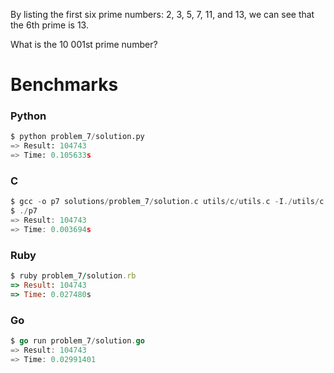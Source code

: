By listing the first six prime numbers: 2, 3, 5, 7, 11, and 13, we can see that the 6th prime is 13.

What is the 10 001st prime number?


# Benchmarks

### Python
```python
$ python problem_7/solution.py
=> Result: 104743
=> Time: 0.105633s
```

### C
```c
$ gcc -o p7 solutions/problem_7/solution.c utils/c/utils.c -I./utils/c
$ ./p7
=> Result: 104743
=> Time: 0.003694s
```

### Ruby
```ruby
$ ruby problem_7/solution.rb
=> Result: 104743
=> Time: 0.027480s
```

### Go
```go
$ go run problem_7/solution.go
=> Result: 104743
=> Time: 0.02991401
```